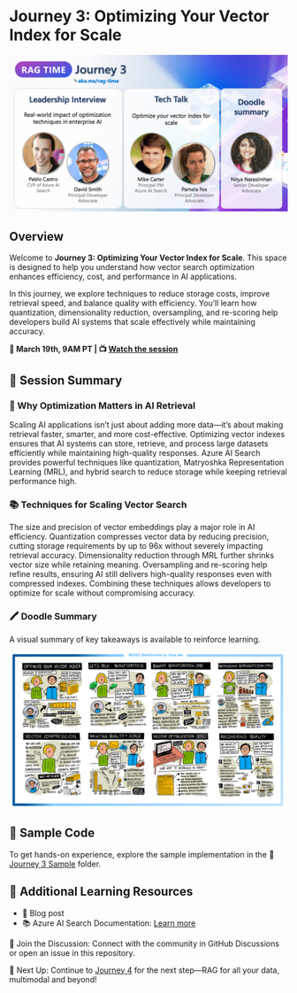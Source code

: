 # Journey 3: Optimizing Your Vector Index for Scale

![Journey 3 Context](./../images/j3.png)

## Overview

Welcome to **Journey 3: Optimizing Your Vector Index for Scale**. This space is designed to help you understand how vector search optimization enhances efficiency, cost, and performance in AI applications.

In this journey, we explore techniques to reduce storage costs, improve retrieval speed, and balance quality with efficiency. You’ll learn how quantization, dimensionality reduction, oversampling, and re-scoring help developers build AI systems that scale effectively while maintaining accuracy.

**📅 March 19th, 9AM PT | 📺 [Watch the session](https://aka.ms/rag-time/journey3)**

## 🎥 Session Summary

### 🎥 Why Optimization Matters in AI Retrieval

Scaling AI applications isn’t just about adding more data—it’s about making retrieval faster, smarter, and more cost-effective. Optimizing vector indexes ensures that AI systems can store, retrieve, and process large datasets efficiently while maintaining high-quality responses. Azure AI Search provides powerful techniques like quantization, Matryoshka Representation Learning (MRL), and hybrid search to reduce storage while keeping retrieval performance high.

### 📚 Techniques for Scaling Vector Search

The size and precision of vector embeddings play a major role in AI efficiency. Quantization compresses vector data by reducing precision, cutting storage requirements by up to 96x without severely impacting retrieval accuracy. Dimensionality reduction through MRL further shrinks vector size while retaining meaning. Oversampling and re-scoring help refine results, ensuring AI still delivers high-quality responses even with compressed indexes. Combining these techniques allows developers to optimize for scale without compromising accuracy.

### 🖍 Doodle Summary

A visual summary of key takeaways is available to reinforce learning.

![Doodle summary journey 3](./../images/visuals/J3-recap.png)

## 📂 Sample Code

To get hands-on experience, explore the sample implementation in the 📂 [Journey 3 Sample](./sample/) folder.

## 🔗 Additional Learning Resources

- 📖 Blog post
- 📚 Azure AI Search Documentation: [Learn more](https://learn.microsoft.com/en-us/azure/search/)

💬 Join the Discussion: Connect with the community in GitHub Discussions or open an issue in this repository.

🚀 Next Up: Continue to [Journey 4](./../Journey%204%20-%20RAG%20for%20All%20your%20Data%20Multimodal%20and%20Beyond/) for the next step—RAG for all your data, multimodal and beyond!